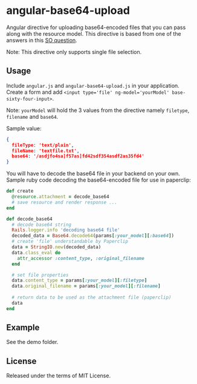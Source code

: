 angular-base64-upload
=====================

Angular directive for uploading base64-encoded files that you can pass along with the resource model. This directive is based from one of the answers in this [SO question](http://stackoverflow.com/questions/20521366/rails-4-angularjs-paperclip-how-to-upload-file).

Note: This directive only supports single file selection.

Usage
-------

Include `angular.js` and `angular-base64-upload.js` in your application. Create a form and add `<input type='file' ng-model='yourModel' base-sixty-four-input>`.

Note: `yourModel` will hold the 3 values from the directive namely `filetype`, `filename` and `base64`.

Sample value:
```json
{
  fileType: 'text/plain',
  fileName: 'textfile.txt',
  base64: '/asdjfo4sa]f57as]fd42sdf354asdf2as35fd4'
}
```

You will have to decode the base64 file in your backend on your own.
Sample ruby code decoding the base64-encoded file for use in paperclip:
```ruby
def create
  @resource.attachment = decode_base64
  # save resource and render response ...
end

def decode_base64
  # decode base64 string
  Rails.logger.info 'decoding base64 file'
  decoded_data = Base64.decode64(params[:your_model][:base64])
  # create 'file' understandable by Paperclip
  data = StringIO.new(decoded_data)
  data.class_eval do
    attr_accessor :content_type, :original_filename
  end

  # set file properties
  data.content_type = params[:your_model][:filetype]
  data.original_filename = params[:your_model][:filename]
  
  # return data to be used as the attachment file (paperclip)
  data
end
```

Example
--------------------------
See the demo folder.

## License

Released under the terms of MIT License.
